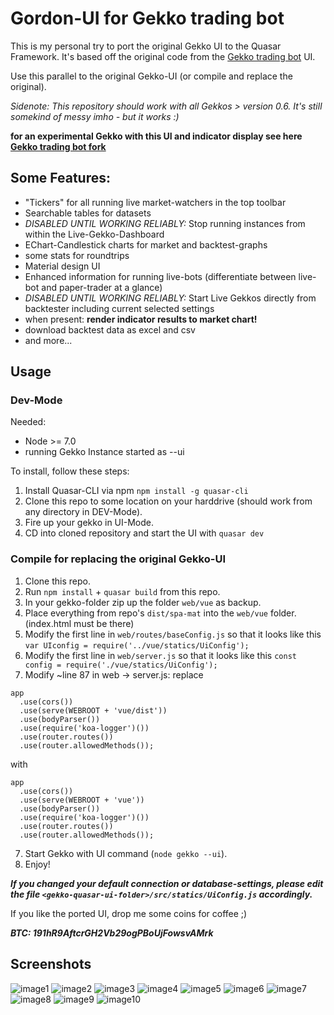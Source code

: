 # Gordon-UI for Gekko trading bot

This is my personal try to port the original Gekko UI to the Quasar Framework.
It's based off the original code from the [Gekko trading bot](https://gekko.wizb.it/) UI.

Use this parallel to the original Gekko-UI (or compile and replace the original).

*Sidenote: This repository should work with all Gekkos > version 0.6. It's still somekind of messy imho - but it works :)*

**for an experimental Gekko with this UI and indicator display see here [Gekko trading bot fork](https://github.com/h256/gekko)**

## Some Features:
- "Tickers" for all running live market-watchers in the top toolbar
- Searchable tables for datasets
- *DISABLED UNTIL WORKING RELIABLY:* Stop running instances from within the Live-Gekko-Dashboard
- EChart-Candlestick charts for market and backtest-graphs
- some stats for roundtrips
- Material design UI
- Enhanced information for running live-bots (differentiate between live-bot and paper-trader at a glance)
- *DISABLED UNTIL WORKING RELIABLY:* Start Live Gekkos directly from backtester including current selected settings
- when present: **render indicator results to market chart!**
- download backtest data as excel and csv
- and more...

## Usage

### Dev-Mode
Needed:
  - Node >= 7.0
  - running Gekko Instance started as --ui

To install, follow these steps:

1. Install Quasar-CLI via npm `npm install -g quasar-cli`
2. Clone this repo to some location on your harddrive (should work from any directory in DEV-Mode).
3. Fire up your gekko in UI-Mode.
4. CD into cloned repository and start the UI with `quasar dev`

### Compile for replacing the original Gekko-UI
1. Clone this repo.
2. Run `npm install` + ```quasar build``` from this repo.
2. In your gekko-folder zip up the folder `web/vue` as backup.
3. Place everything from repo's `dist/spa-mat` into the `web/vue` folder. (index.html must be there)
4. Modify the first line in `web/routes/baseConfig.js` so that it looks like this `var UIconfig = require('../vue/statics/UiConfig');`
5. Modify the first line in `web/server.js` so that it looks like this `const config = require('./vue/statics/UiConfig');`
6. Modify ~line 87 in web -> server.js:
replace
``` 
app
  .use(cors())
  .use(serve(WEBROOT + 'vue/dist'))
  .use(bodyParser())
  .use(require('koa-logger')())
  .use(router.routes())
  .use(router.allowedMethods());
```
with
```
app
  .use(cors())
  .use(serve(WEBROOT + 'vue'))
  .use(bodyParser())
  .use(require('koa-logger')())
  .use(router.routes())
  .use(router.allowedMethods());
```
7. Start Gekko with UI command (`node gekko --ui`).
8. Enjoy!

***If you changed your default connection or database-settings, please edit the file ***`<gekko-quasar-ui-folder>/src/statics/UiConfig.js`*** accordingly.***


If you like the ported UI, drop me some coins for coffee ;)

***BTC: 191hR9AftcrGH2Vb29ogPBoUjFowsvAMrk***

## Screenshots

![image1](img/gekko-quasar-1.png?raw=true "Screenshot 1")
![image2](img/gekko-quasar-2.png?raw=true "Screenshot 2")
![image3](img/gekko-quasar-3.png?raw=true "Screenshot 3")
![image4](img/gekko-quasar-4.png?raw=true "Screenshot 4")
![image5](img/gekko-quasar-5.png?raw=true "Screenshot 5")
![image6](img/gekko-quasar-6.png?raw=true "Screenshot 6")
![image7](img/gekko-quasar-7.png?raw=true "Screenshot 7")
![image8](img/gekko-quasar-8.png?raw=true "Screenshot 8")
![image9](img/gekko-quasar-9.png?raw=true "Screenshot 9")
![image10](img/gekko-quasar-10.png?raw=true "Screenshot 10")
